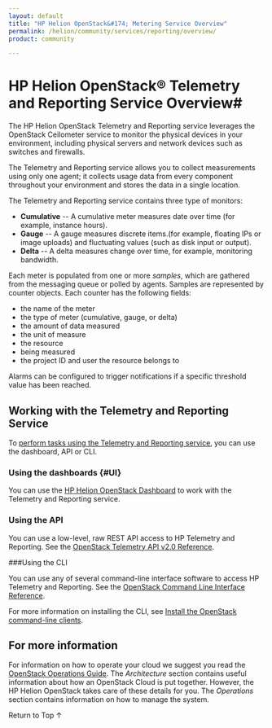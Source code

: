 ```yaml
---
layout: default
title: "HP Helion OpenStack&#174; Metering Service Overview"
permalink: /helion/community/services/reporting/overview/
product: community

---
```

<!--UNDER REVISION-->

<script>

function PageRefresh {
onLoad="window.refresh"
}

PageRefresh();

</script>


# HP Helion OpenStack&#174; Telemetry and Reporting Service Overview#

The HP Helion OpenStack Telemetry and Reporting service leverages the OpenStack Ceilometer service to monitor the physical devices in your environment, including physical servers and network devices such as switches and firewalls. 

The Telemetry and Reporting service allows you to collect measurements using only one agent; it collects usage data from every component throughout your environment and stores the data in a single location. 

The Telemetry and Reporting service contains three type of monitors:

- **Cumulative** -- A cumulative meter measures date over time (for example, instance hours).
- **Gauge** -- A gauge measures discrete items.(for example, floating IPs or image uploads) and fluctuating values (such as disk input or output).
- **Delta** -- A delta measures change over time, for example, monitoring bandwidth.

Each meter is populated from one or more *samples*, which are gathered from the messaging queue or polled by agents. Samples are represented by counter objects. Each counter has the following fields:

- the name of the meter
- the type of meter (cumulative, gauge, or delta)
- the amount of data measured
- the unit of measure
- the resource 
- being measured
- the project ID and user the resource belongs to

Alarms can be configured to trigger notifications if a specific threshold value has been reached. 

## Working with the Telemetry and Reporting Service ##

To [perform tasks using the Telemetry and Reporting service](#howto), you can use the dashboard, API or CLI.

### Using the dashboards {#UI}

You can use the [HP Helion OpenStack Dashboard](/helion/community/dashboard/how-works/) to work with the Telemetry and Reporting service.

### Using the API<a name="API"></a>
 
You can use a low-level, raw REST API access to HP Telemetry and Reporting. See the [OpenStack Telemetry API v2.0 Reference](http://developer.openstack.org/api-ref-telemetry-v2.html).

###Using the CLI<a name="cli"></a>

You can use any of several command-line interface software to access HP Telemetry and Reporting. See the [OpenStack Command Line Interface Reference](http://docs.openstack.org/cli-reference/content/ceilometerclient_commands.html).

For more information on installing the CLI, see [Install the OpenStack command-line clients](http://docs.openstack.org/user-guide/content/install_clients.html).

<!---

## How To's with the HP Helion Telemetry and Reporting Service<a name="howto"></a>

The following lists of tasks can be performed by a user or administrator through the [HP Helion OpenStack Dashboard](/helion/openstack/ga/dashboard/how-works/), the OpenStack [CLI](http://docs.openstack.org/cli-reference/content/ceilometerclient_commands.html) or OpenStack [API](http://developer.openstack.org/api-ref-telemetry-v2.html).

### Working with the Telemetry and Reporting service collection actions ###

The Telemetry and Reporting service collects metrics across multiple projects in your domain. 

- **Recording metering data** -- Track metering data.
- **Recording metering events** -- Record a metering event.
- **Viewing a list of meters** -- Display a list of available meters based on the types of measurements.
- **Clearing expired metering data** -- Remove expired metering data using the CLI.

### Working with resource data ###

The Telemetry and Reporting service monitors *resources* in your environment. A resource is any object that is being monitored by the Telemetry and Reporting service (for example, an instance, a network, or an image). 

- **Viewing information on metered resources** -- Obtain a list of available resources.
- **Viewing details about a specific resource** -- Obtain information on a specific resource.

### Working with the Ceilometer service reporting actions ###

The HP Telemetry and Reporting actions are accessible using a REST API.

- **Viewing a list of usage data for a specific meter** -- List usage data for your meters.
- **Viewing a list of computed statistics across a time range** -- Obtain statistical data.
- **Viewing a list of API capabilities supported by current driver** -- Obtain information on the API capabilities supported.

## Working with Alarms ##

The Telemetry and Reporting contains threshold alarms that you can configure to issue notifications for specific behaviors.

- **Creating, updating and deleting alarms** -- Create, modify, and delete alarms using the API.
- **Recording alarm changes** -- Track changes to Ceilometer alarms using the API.
- **Viewing a list of alarms, based on filter criteria** -- Obtain a list of alarms based on specified criteria.
- **Viewing details on a specific alarm** -- Obtain information on a specific alarm.
- **Viewing the state of an alarm** -- Get details on the state of a specific alarm.
- **Viewing the history of a specific alarm** -- Obtain a historical list of a specific alarm usage.
 --->

## For more information ##

For information on how to operate your cloud we suggest you read the [OpenStack Operations Guide](http://docs.openstack.org/ops/). The *Architecture* section contains useful information about how an OpenStack Cloud is put together. However, the HP Helion OpenStack takes care of these details for you. The *Operations* section contains information on how to manage the system.

 <a href="#top" style="padding:14px 0px 14px 0px; text-decoration: none;"> Return to Top &#8593; </a>
